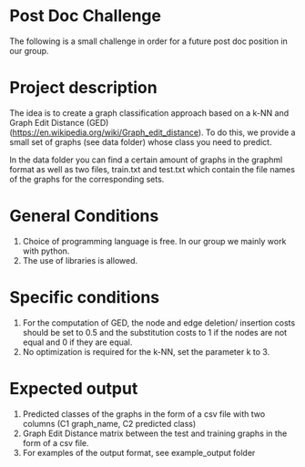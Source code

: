 # Post Doc Challenge
The following is a small challenge in order for a future post doc position in our group.

# Project description
The idea is to create a graph classification approach based on a k-NN and Graph Edit Distance (GED) (https://en.wikipedia.org/wiki/Graph_edit_distance). To do this, we provide a small set of graphs (see data folder) whose class you need to predict.

In the data folder you can find a certain amount of graphs in the graphml format as well as two files, train.txt and test.txt which contain the file names of the graphs for the corresponding sets.

# General Conditions
1. Choice of programming language is free. In our group we mainly work with python.
2. The use of libraries is allowed.

# Specific conditions
1. For the computation of GED, the node and edge deletion/ insertion costs should be set to 0.5 and the substitution costs to 1 if the nodes are not equal and 0 if they are equal.
2. No optimization is required for the k-NN, set the parameter k to 3.

# Expected output
1. Predicted classes of the graphs in the form of a csv file with two columns (C1 graph_name, C2 predicted class)
2. Graph Edit Distance matrix between the test and training graphs in the form of a csv file.
3. For examples of the output format, see example_output folder

